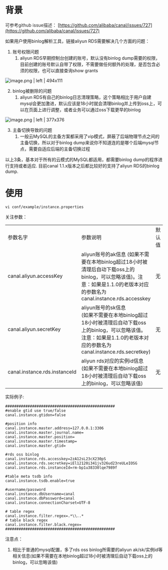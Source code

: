 # 背景

<span data-type="color" style="color:rgb(38, 38, 38)"><span data-type="background" style="background-color:rgb(255, 255, 255)">可参考github issue描述： </span></span>[https://github.com/alibaba/canal/issues/727](https://github.com/alibaba/canal/issues/727)

如果用户使用binlog解析工具，链接aliyun RDS需要解决几个方面的问题：

1. 账号权限问题
    1. aliyun RDS早期控制台创建的账号，默认没有binlog dump需要的权限，目前创建的账号默认自带了权限，不需要做任何额外的处理，是否包含必须的权限，也可以直接查询show grants
    

![image.png | left | 494x111](https://cdn.nlark.com/lark/0/2018/png/5565/1534140544510-74295b15-79cb-463f-9af2-c84e46831c82.png "")

2. binlog被删除的问题
    1. aliyun RDS有自己的binlog日志清理策略，这个策略相比于用户自建mysql会更加激进，默认应该是18小时就会清理binlog并上传到oss上，可以在页面上进行调整，或者业务可以通过oss下载更早的binlog
        

![image.png | left | 377x376](https://cdn.nlark.com/lark/0/2018/png/5565/1534140664725-58e6ab67-5b28-4d2c-b8ba-1a59109521b7.png "")

3. 主备切换导致的问题
    1. 一般云MySQL的主备方案都采用了vip模式，屏蔽了后端物理节点之间的主备切换，所以对于binlog dump来说你不知道连的是哪个后端mysql节点，需要自适应后端的主备切换过程

以上3条，基本对于所有的云模式的MySQL都适用，都需要binlog dump的程序进行支持或者适应.  目前canal 1.1.x版本之后都比较好的支持了aliyun RDS的binlog dump. 

# 使用

```plain
vi conf/example/instance.properties
```

关注参数：

<div class="bi-table">
  <table>
    <colgroup>
      <col width="auto" />
      <col width="auto" />
      <col width="auto" />
    </colgroup>
    <tbody>
      <tr height="34px">
        <td rowspan="1" colSpan="1">
          <div data-type="p">参数名字</div>
        </td>
        <td rowspan="1" colSpan="1">
          <div data-type="p">参数说明</div>
        </td>
        <td rowspan="1" colSpan="1">
          <div data-type="p">默认值</div>
        </td>
      </tr>
      <tr height="34px">
        <td rowspan="1" colSpan="1">
          <div data-type="p">canal.aliyun.accessKey</div>
        </td>
        <td rowspan="1" colSpan="1">
          <div data-type="p">aliyun账号的ak信息 (如果不需要在本地binlog超过18小时被清理后自动下载oss上的binlog，可以忽略该值)。注意：如果是1.1.0的老版本对应的参数名为canal.instance.rds.accesskey
          </div>
        </td>
        <td rowspan="1" colSpan="1">
          <div data-type="p">无</div>
        </td>
      </tr>
      <tr height="34px">
        <td rowspan="1" colSpan="1">
          <div data-type="p">canal.aliyun.secretKey</div>
        </td>
        <td rowspan="1" colSpan="1">
          <div data-type="p">aliyun账号的sk信息</div>
          <div data-type="p">(如果不需要在本地binlog超过18小时被清理后自动下载oss上的binlog，可以忽略该值。注意：如果是1.1.0的老版本对应的参数名为canal.instance.rds.secretkey)</div>
        </td>
        <td rowspan="1" colSpan="1">
          <div data-type="p">无</div>
        </td>
      </tr>
      <tr height="34px">
        <td rowspan="1" colSpan="1">
          <div data-type="p">canal.instance.rds.instanceId</div>
        </td>
        <td rowspan="1" colSpan="1">
          <div data-type="p">aliyun rds对应的实例id信息</div>
          <div data-type="p">(如果不需要在本地binlog超过18小时被清理后自动下载oss上的binlog，可以忽略该值)</div>
        </td>
        <td rowspan="1" colSpan="1">
          <div data-type="p">无</div>
        </td>
      </tr>
    </tbody>
  </table>
</div>

实际例子:
```plain
#################################################
#enable gtid use true/false
canal.instance.gtidon=false

#position info
canal.instance.master.address=127.0.0.1:3306
canal.instance.master.journal.name=
canal.instance.master.position=
canal.instance.master.timestamp=
canal.instance.master.gtid=

#rds oss binlog
canal.instance.rds.accesskey=2zA12sL23cX230pS
canal.instance.rds.secretkey=iEl12120i341jv326ud23reULeIOSG
canal.instance.rds.instanceId=rm-bp1u38330lqe7989f

#table meta tsdb info
canal.instance.tsdb.enable=true

#username/password
canal.instance.dbUsername=canal
canal.instance.dbPassword=canal
canal.instance.connectionCharset=UTF-8

# table regex
canal.instance.filter.regex=.*\\..*
# table black regex
canal.instance.filter.black.regex=
#################################################
```

注意点：
1. 相比于普通的mysql配置，多了rds oss binlog所需要的aliyun ak/sk/实例id等相关信息(如果不需要在本地binlog超过18小时被清理后自动下载oss上的binlog，可以忽略该值)